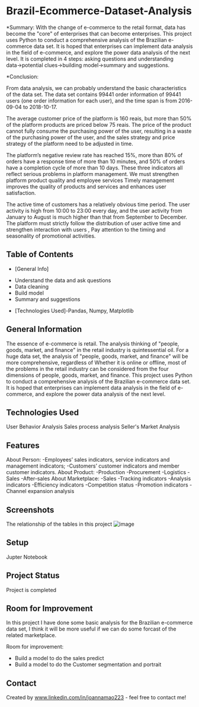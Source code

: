 # Brazil-Ecommerce-Dataset-Analysis
*Summary:
  With the change of e-commerce to the retail format, data has become the "core" of enterprises that can become enterprises. This project uses Python to conduct a comprehensive analysis of the Brazilian e-commerce data set. It is hoped that enterprises can implement data analysis in the field of e-commerce, and explore the power data analysis of the next level. It is completed in 4 steps: asking questions and understanding data→potential clues→building model→summary and suggestions.
  
*Conclusion:
  
  From data analysis, we can probably understand the basic characteristics of the data set. The data set contains 99441 order information of 99441 users (one order information for each user), and the time span is from 2016-09-04 to 2018-10-17.
  
  The average customer price of the platform is 160 reais, but more than 50% of the platform products are priced below 75 reais. The price of the product cannot fully consume the purchasing power of the user, resulting in a waste of the purchasing power of the user, and the sales strategy and price strategy of the platform need to be adjusted in time.
  
  The platform’s negative review rate has reached 15%, more than 80% of orders have a response time of more than 10 minutes, and 50% of orders have a completion cycle of more than 10 days. These three indicators all reflect serious problems in platform management. We must strengthen platform product quality and employee services Timely management improves the quality of products and services and enhances user satisfaction.
  
  The active time of customers has a relatively obvious time period. The user activity is high from 10:00 to 23:00 every day, and the user activity from January to August is much higher than that from September to December. The platform must strictly follow the distribution of user active time and strengthen interaction with users , Pay attention to the timing and seasonality of promotional activities.

## Table of Contents
* [General Info]
- Understand the data and ask questions
- Data cleaning
- Build model
- Summary and suggestions
* [Technologies Used]-Pandas, Numpy, Matplotlib


## General Information
The essence of e-commerce is retail. The analysis thinking of "people, goods, market, and finance" in the retail industry is quintessential oil. For a huge data set, the analysis of "people, goods, market, and finance" will be more comprehensive, regardless of Whether it is online or offline, most of the problems in the retail industry can be considered from the four dimensions of people, goods, market, and finance.
This project uses Python to conduct a comprehensive analysis of the Brazilian e-commerce data set. It is hoped that enterprises can implement data analysis in the field of e-commerce, and explore the power data analysis of the next level.




## Technologies Used

User Behavior Analysis
Sales process analysis
Seller's Market Analysis


## Features
About Person:
-Employees’ sales indicators, service indicators and management indicators; 
-Customers’ customer indicators and member customer indicators.
About Product:
-Production
-Procurement
-Logistics
-Sales
-After-sales
About Marketplace:
-Sales
-Tracking indicators
-Analysis indicators
-Efficiency indicators
-Competition status
-Promotion indicators
-Channel expansion analysis

## Screenshots
The relationship of the tables in this project
![image](https://user-images.githubusercontent.com/86778018/137414001-608fa4a3-ba11-4fca-98db-2af7e619b19f.png)

## Setup
Jupter Notebook


## Project Status
Project is completed


## Room for Improvement
In this project I have done some basic analysis for the Brazilian e-commerce data set, I think it will be more useful if we can do some forcast of the related marketplace.

Room for improvement:
- Build a model to do the sales predict
- Build a model to do the Customer segmentation and portrait


## Contact
Created by www.linkedin.com/in/joannamao223 - feel free to contact me!
